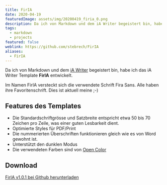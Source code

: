 ```yaml
---
title: FirIA
date: 2020-04-19
featuredImage: assets/img/20200419_firia_0.png
description: Da ich von Markdown und dem iA Writer begeistert bin, habe ich das iA Writer Template FirIA entwickelt. Im Namen FirIA versteckt sich die verwendete Schrift Fira Sans.
tags:
  - markdown
  - projects
featured: false
weblink: https://github.com/stebrech/FirIA
aliases:
  - FirIA
---
```

Da ich von Markdown und dem [iA Writer](https://ia.net/de/writer) begeistert bin, habe ich das iA Writer Template **FirIA** entwickelt.

Im Namen FirIA versteckt sich die verwendete Schrift Fira Sans. Alle haben ihre Favoritenschrift. Dies ist aktuell meine ;-)

## Features des Templates

- Die Standardschriftgrösse und Satzbreite entspricht etwa 50 bis 70 Zeichen pro Zeile, was einer guten Lesbarkeit dient.
- Optimierte Styles für PDF/Print
- Die nummerierten Überschriften funktionieren gleich wie es von Word gewohnt ist.
- Unterstützt den dunklen Modus
- Die verwendeten Farben sind von [Open Color](https://github.com/yeun/open-color)

## Download

[FirIA v1.0.1 bei Github herunterladen](https://github.com/stebrech/FirIA/releases/tag/v1.0.1)

